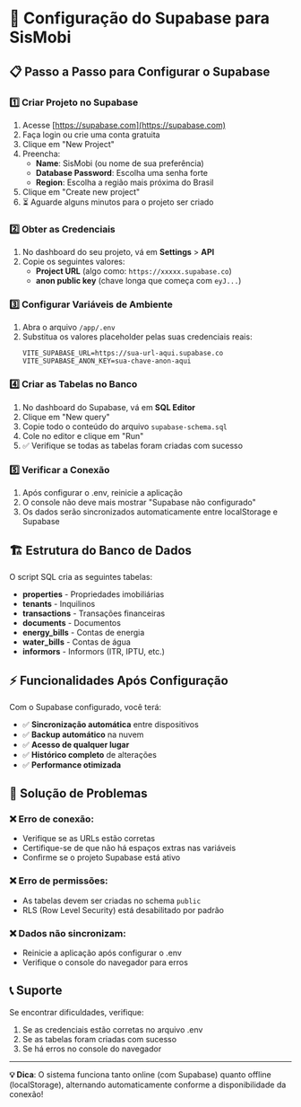 # 🚀 Configuração do Supabase para SisMobi

## 📋 Passo a Passo para Configurar o Supabase

### 1️⃣ **Criar Projeto no Supabase**
1. Acesse [https://supabase.com](https://supabase.com)
2. Faça login ou crie uma conta gratuita
3. Clique em "New Project"
4. Preencha:
   - **Name**: SisMobi (ou nome de sua preferência)
   - **Database Password**: Escolha uma senha forte
   - **Region**: Escolha a região mais próxima do Brasil
5. Clique em "Create new project"
6. ⏳ Aguarde alguns minutos para o projeto ser criado

### 2️⃣ **Obter as Credenciais**
1. No dashboard do seu projeto, vá em **Settings** > **API**
2. Copie os seguintes valores:
   - **Project URL** (algo como: `https://xxxxx.supabase.co`)
   - **anon public key** (chave longa que começa com `eyJ...`)

### 3️⃣ **Configurar Variáveis de Ambiente**
1. Abra o arquivo `/app/.env` 
2. Substitua os valores placeholder pelas suas credenciais reais:
   ```env
   VITE_SUPABASE_URL=https://sua-url-aqui.supabase.co
   VITE_SUPABASE_ANON_KEY=sua-chave-anon-aqui
   ```

### 4️⃣ **Criar as Tabelas no Banco**
1. No dashboard do Supabase, vá em **SQL Editor**
2. Clique em "New query"
3. Copie todo o conteúdo do arquivo `supabase-schema.sql`
4. Cole no editor e clique em "Run"
5. ✅ Verifique se todas as tabelas foram criadas com sucesso

### 5️⃣ **Verificar a Conexão**
1. Após configurar o .env, reinicie a aplicação
2. O console não deve mais mostrar "Supabase não configurado"
3. Os dados serão sincronizados automaticamente entre localStorage e Supabase

## 🏗️ **Estrutura do Banco de Dados**

O script SQL cria as seguintes tabelas:
- **properties** - Propriedades imobiliárias
- **tenants** - Inquilinos
- **transactions** - Transações financeiras
- **documents** - Documentos
- **energy_bills** - Contas de energia
- **water_bills** - Contas de água
- **informors** - Informors (ITR, IPTU, etc.)

## ⚡ **Funcionalidades Após Configuração**

Com o Supabase configurado, você terá:
- ✅ **Sincronização automática** entre dispositivos
- ✅ **Backup automático** na nuvem
- ✅ **Acesso de qualquer lugar**
- ✅ **Histórico completo** de alterações
- ✅ **Performance otimizada**

## 🔧 **Solução de Problemas**

### ❌ Erro de conexão:
- Verifique se as URLs estão corretas
- Certifique-se de que não há espaços extras nas variáveis
- Confirme se o projeto Supabase está ativo

### ❌ Erro de permissões:
- As tabelas devem ser criadas no schema `public`
- RLS (Row Level Security) está desabilitado por padrão

### ❌ Dados não sincronizam:
- Reinicie a aplicação após configurar o .env
- Verifique o console do navegador para erros

## 📞 **Suporte**

Se encontrar dificuldades, verifique:
1. Se as credenciais estão corretas no arquivo .env
2. Se as tabelas foram criadas com sucesso
3. Se há erros no console do navegador

---

**💡 Dica**: O sistema funciona tanto online (com Supabase) quanto offline (localStorage), alternando automaticamente conforme a disponibilidade da conexão!